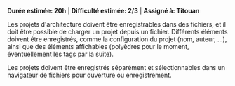 **Durée estimée: 20h** | **Difficulté estimée: 2/3** | **Assigné à: Titouan**

Les projets d'architecture doivent être enregistrables dans des fichiers, et il
doit être possible de charger un projet depuis un fichier. Différents éléments
doivent être enregistrés, comme la configuration du projet (nom, auteur, ...),
ainsi que des éléments affichables (polyèdres pour le moment, éventuellement
les tags par la suite).

Les projets doivent être enregistrés séparément et sélectionnables dans un
navigateur de fichiers pour ouverture ou enregistrement.
